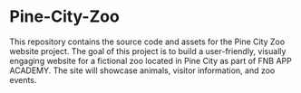 # Pine-City-Zoo
This repository contains the source code and assets for the Pine City Zoo website project. The goal of this project is to build a user-friendly, visually engaging website for a fictional zoo located in Pine City as part of FNB APP ACADEMY. The site will showcase animals, visitor information, and zoo events.
